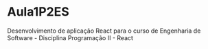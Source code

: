 # Aula1P2ES
Desenvolvimento de aplicação React para o curso de Engenharia de Software - Disciplina Programação II - React
